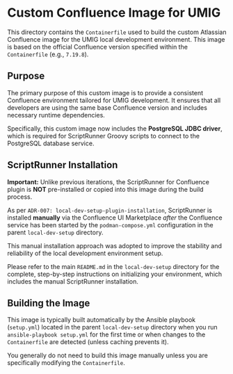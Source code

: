 # Custom Confluence Image for UMIG

This directory contains the `Containerfile` used to build the custom Atlassian Confluence image for the UMIG local development environment. This image is based on the official Confluence version specified within the `Containerfile` (e.g., `7.19.8`).

## Purpose

The primary purpose of this custom image is to provide a consistent Confluence environment tailored for UMIG development. It ensures that all developers are using the same base Confluence version and includes necessary runtime dependencies.

Specifically, this custom image now includes the **PostgreSQL JDBC driver**, which is required for ScriptRunner Groovy scripts to connect to the PostgreSQL database service.

## ScriptRunner Installation

**Important:** Unlike previous iterations, the ScriptRunner for Confluence plugin is **NOT** pre-installed or copied into this image during the build process. 

As per `ADR-007: local-dev-setup-plugin-installation`, ScriptRunner is installed **manually** via the Confluence UI Marketplace *after* the Confluence service has been started by the `podman-compose.yml` configuration in the parent `local-dev-setup` directory.

This manual installation approach was adopted to improve the stability and reliability of the local development environment setup.

Please refer to the main `README.md` in the `local-dev-setup` directory for the complete, step-by-step instructions on initializing your environment, which includes the manual ScriptRunner installation.

## Building the Image

This image is typically built automatically by the Ansible playbook (`setup.yml`) located in the parent `local-dev-setup` directory when you run `ansible-playbook setup.yml` for the first time or when changes to the `Containerfile` are detected (unless caching prevents it).

You generally do not need to build this image manually unless you are specifically modifying the `Containerfile`.